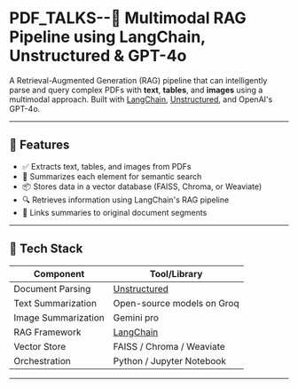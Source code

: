 # PDF_TALKS--📄 Multimodal RAG Pipeline using LangChain, Unstructured & GPT-4o

A Retrieval-Augmented Generation (RAG) pipeline that can intelligently parse and query complex PDFs with **text**, **tables**, and **images** using a multimodal approach. Built with [LangChain](https://github.com/langchain-ai/langchain), [Unstructured](https://github.com/Unstructured-IO/unstructured), and OpenAI's GPT-4o.
 
---

## 🚀 Features

- ✅ Extracts text, tables, and images from PDFs
- 🧠 Summarizes each element for semantic search
- 📦 Stores data in a vector database (FAISS, Chroma, or Weaviate)
- 🔍 Retrieves information using LangChain's RAG pipeline
- 📎 Links summaries to original document segments

---

## 🧰 Tech Stack

| Component        | Tool/Library        |
|------------------|---------------------|
| Document Parsing | [Unstructured](https://github.com/Unstructured-IO/unstructured) |
| Text Summarization | Open-source models on Groq |
| Image Summarization | Gemini pro |
| RAG Framework    | [LangChain](https://github.com/langchain-ai/langchain) |
| Vector Store     | FAISS / Chroma / Weaviate |
| Orchestration    | Python / Jupyter Notebook |

---


